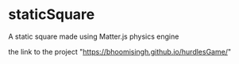 # staticSquare
A static square made using Matter.js physics engine

the link to the project "https://bhoomisingh.github.io/hurdlesGame/"
